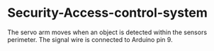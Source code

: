 # Security-Access-control-system
The servo arm moves when an object is detected within the sensors perimeter. The signal wire is connected to Arduino pin 9.
